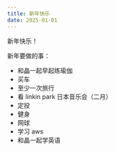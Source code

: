 ```yaml
---
title: 新年快乐
date: 2025-01-01
---
```

新年快乐！

新年要做的事：

- 和晶一起早起练瑜伽
- 买车
- 至少一次旅行
- 看 linkin park 日本音乐会（二月）
- 定投
- 健身
- 网球
- 学习 aws
- 和晶一起学英语